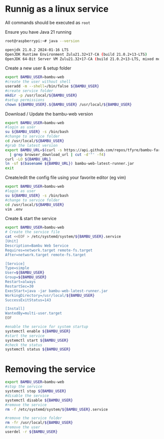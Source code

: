 # Runnig as a linux service

All commands should be executed as `root`

Ensure you have Java 21 running
```bash
root@raspberrypi:~# java --version

openjdk 21.0.2 2024-01-16 LTS
OpenJDK Runtime Environment Zulu21.32+17-CA (build 21.0.2+13-LTS)
OpenJDK 64-Bit Server VM Zulu21.32+17-CA (build 21.0.2+13-LTS, mixed mode, sharing)
```

Create a new user & setup folder
```bash
export BAMBU_USER=bambu-web
#create the user without shell
useradd -m --shell=/bin/false ${BAMBU_USER}
#create service folder
mkdir -p /usr/local/${BAMBU_USER}
#setup permissions
chown ${BAMBU_USER}.${BAMBU_USER} /usr/local/${BAMBU_USER}
```

Download / Update the bambu-web version
```bash
export BAMBU_USER=bambu-web
#login as user
su ${BAMBU_USER} -s /bin/bash
#change to service folder
cd /usr/local/${BAMBU_USER}
#grab the latest version
export BAMBU_URL=$(curl -s https://api.github.com/repos/tfyre/bambu-farm/releases/latest \
  | grep browser_download_url | cut -d'"' -f4)
curl -LO ${BAMBU_URL}
ln -sf $(basename ${BAMBU_URL}) bambu-web-latest-runner.jar
exit
```

Create/edit the config file using your favorite editor (eg vim)
```bash
export BAMBU_USER=bambu-web
#login as user
su ${BAMBU_USER} -s /bin/bash
#change to service folder
cd /usr/local/${BAMBU_USER}
vim .env
```

Create & start the service
```bash
export BAMBU_USER=bambu-web
# Create the service file
cat <<EOF > /etc/systemd/system/${BAMBU_USER}.service
[Unit]
Description=Bambu Web Service
Requires=network.target remote-fs.target
After=network.target remote-fs.target

[Service]
Type=simple
User=${BAMBU_USER}
Group=${BAMBU_USER}
Restart=always
RestartSec=30
ExecStart=java -jar bambu-web-latest-runner.jar
WorkingDirectory=/usr/local/${BAMBU_USER}
SuccessExitStatus=143

[Install]
WantedBy=multi-user.target
EOF

#enable the service for system startup
systemctl enable ${BAMBU_USER}
#start the service
systemctl start ${BAMBU_USER}
#check the status
systemctl status ${BAMBU_USER}
```

# Removing the service

```bash
export BAMBU_USER=bambu-web
#stop the service
systemctl stop ${BAMBU_USER}
#disable the service
systemctl disable ${BAMBU_USER}
#remove the service
rm -f /etc/systemd/system/${BAMBU_USER}.service

#remove the service folder
rm -fr /usr/local/${BAMBU_USER}
#remove the user
userdel -r ${BAMBU_USER}
```

